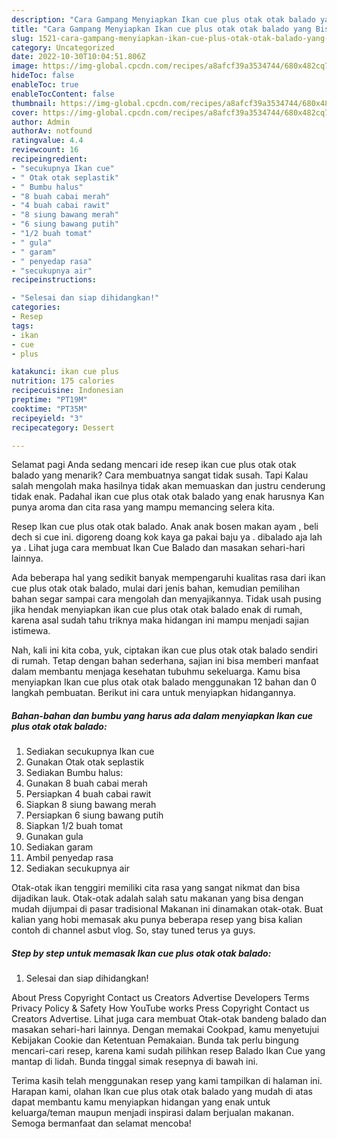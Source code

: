 ```yaml
---
description: "Cara Gampang Menyiapkan Ikan cue plus otak otak balado yang Bisa Manjain Lidah, Buat Buka Puasa Enak"
title: "Cara Gampang Menyiapkan Ikan cue plus otak otak balado yang Bisa Manjain Lidah, Buat Buka Puasa Enak"
slug: 1521-cara-gampang-menyiapkan-ikan-cue-plus-otak-otak-balado-yang-bisa-manjain-lidah-buat-buka-puasa-enak
category: Uncategorized
date: 2022-10-30T10:04:51.806Z
image: https://img-global.cpcdn.com/recipes/a8afcf39a3534744/680x482cq70/ikan-cue-plus-otak-otak-balado-foto-resep-utama.jpg
hideToc: false
enableToc: true
enableTocContent: false
thumbnail: https://img-global.cpcdn.com/recipes/a8afcf39a3534744/680x482cq70/ikan-cue-plus-otak-otak-balado-foto-resep-utama.jpg
cover: https://img-global.cpcdn.com/recipes/a8afcf39a3534744/680x482cq70/ikan-cue-plus-otak-otak-balado-foto-resep-utama.jpg
author: Admin
authorAv: notfound
ratingvalue: 4.4
reviewcount: 16
recipeingredient:
- "secukupnya Ikan cue"
- " Otak otak seplastik"
- " Bumbu halus"
- "8 buah cabai merah"
- "4 buah cabai rawit"
- "8 siung bawang merah"
- "6 siung bawang putih"
- "1/2 buah tomat"
- " gula"
- " garam"
- " penyedap rasa"
- "secukupnya air"
recipeinstructions:

- "Selesai dan siap dihidangkan!"
categories:
- Resep
tags:
- ikan
- cue
- plus

katakunci: ikan cue plus 
nutrition: 175 calories
recipecuisine: Indonesian
preptime: "PT19M"
cooktime: "PT35M"
recipeyield: "3"
recipecategory: Dessert

---
```



Selamat pagi Anda sedang mencari ide resep ikan cue plus otak otak balado yang menarik? Cara membuatnya sangat tidak susah. Tapi Kalau salah mengolah maka hasilnya tidak akan memuaskan dan justru cenderung tidak enak. Padahal ikan cue plus otak otak balado yang enak harusnya Kan punya aroma dan cita rasa yang mampu memancing selera kita.


Resep Ikan cue plus otak otak balado. Anak anak bosen makan ayam , beli dech si cue ini. digoreng doang kok kaya ga pakai baju ya . dibalado aja lah ya . Lihat juga cara membuat Ikan Cue Balado dan masakan sehari-hari lainnya.

Ada beberapa hal yang sedikit banyak mempengaruhi kualitas rasa dari ikan cue plus otak otak balado, mulai dari jenis bahan, kemudian pemilihan bahan segar sampai cara mengolah dan menyajikannya. Tidak usah pusing jika hendak menyiapkan ikan cue plus otak otak balado enak di rumah, karena asal sudah tahu triknya maka hidangan ini mampu menjadi sajian istimewa.


Nah, kali ini kita coba, yuk, ciptakan ikan cue plus otak otak balado sendiri di rumah. Tetap dengan bahan sederhana, sajian ini bisa memberi manfaat dalam membantu menjaga kesehatan tubuhmu sekeluarga. Kamu bisa menyiapkan Ikan cue plus otak otak balado menggunakan 12 bahan dan 0 langkah pembuatan. Berikut ini cara untuk menyiapkan hidangannya.

<!--inarticleads1-->

##### Bahan-bahan dan bumbu yang harus ada dalam menyiapkan Ikan cue plus otak otak balado:

1. Sediakan secukupnya Ikan cue
1. Gunakan  Otak otak seplastik
1. Sediakan  Bumbu halus:
1. Gunakan 8 buah cabai merah
1. Persiapkan 4 buah cabai rawit
1. Siapkan 8 siung bawang merah
1. Persiapkan 6 siung bawang putih
1. Siapkan 1/2 buah tomat
1. Gunakan  gula
1. Sediakan  garam
1. Ambil  penyedap rasa
1. Sediakan secukupnya air


Otak-otak ikan tenggiri memiliki cita rasa yang sangat nikmat dan bisa dijadikan lauk. Otak-otak adalah salah satu makanan yang bisa dengan mudah dijumpai di pasar tradisional Makanan ini dinamakan otak-otak. Buat kalian yang hobi memasak aku punya beberapa resep yang bisa kalian contoh di channel asbut vlog. So, stay tuned terus ya guys. 

<!--inarticleads2-->

##### Step by step untuk memasak Ikan cue plus otak otak balado:


1. Selesai dan siap dihidangkan!

About Press Copyright Contact us Creators Advertise Developers Terms Privacy Policy &amp; Safety How YouTube works Press Copyright Contact us Creators Advertise. Lihat juga cara membuat Otak-otak bandeng balado dan masakan sehari-hari lainnya. Dengan memakai Cookpad, kamu menyetujui Kebijakan Cookie dan Ketentuan Pemakaian. Bunda tak perlu bingung mencari-cari resep, karena kami sudah pilihkan resep Balado Ikan Cue yang mantap di lidah. Bunda tinggal simak resepnya di bawah ini. 

Terima kasih telah menggunakan resep yang kami tampilkan di halaman ini. Harapan kami, olahan Ikan cue plus otak otak balado yang mudah di atas dapat membantu kamu menyiapkan hidangan yang enak untuk keluarga/teman maupun menjadi inspirasi dalam berjualan makanan. Semoga bermanfaat dan selamat mencoba!
